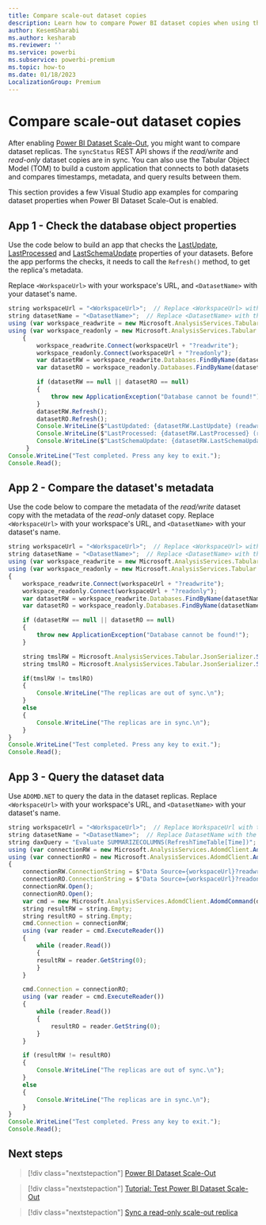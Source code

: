```yaml
---
title: Compare scale-out dataset copies
description: Learn how to compare Power BI dataset copies when using the Power BI Dataset Scale-Out feature
author: KesemSharabi
ms.author: kesharab
ms.reviewer: ''
ms.service: powerbi
ms.subservice: powerbi-premium
ms.topic: how-to
ms.date: 01/18/2023
LocalizationGroup: Premium
---
```


# Compare scale-out dataset copies

After enabling [Power BI Dataset Scale-Out](service-premium-auto-scale.md), you might want to compare dataset replicas. The `syncStatus` REST API shows if the *read/write* and *read-only* dataset copies are in sync. You can also use the Tabular Object Model (TOM) to build a custom application that connects to both datasets and compares timestamps, metadata, and query results between them.

This section provides a few Visual Studio app examples for comparing dataset properties when Power BI Dataset Scale-Out is enabled.

## App 1 - Check the database object properties

Use the code below to build an app that checks the [LastUpdate](/analysis-services/assl/properties/lastupdate-element-assl), [LastProcessed](/analysis-services/assl/properties/lastprocessed-element-assl) and [LastSchemaUpdate](/analysis-services/assl/properties/lastschemaupdate-element-assl) properties of your datasets. Before the app performs the checks, it needs to call the `Refresh()` method, to get the replica's metadata.

Replace `<WorkspaceUrl>` with your workspace's URL, and `<DatasetName>` with your dataset's name.

```typescript
string workspaceUrl = "<WorkspaceUrl>";  // Replace <WorkspaceUrl> with the URL of your workspace
string datasetName = "<DatasetName>";  // Replace <DatasetName> with the name of your dataset 
using (var workspace_readwrite = new Microsoft.AnalysisServices.Tabular.Server()) 
using (var workspace_readonly = new Microsoft.AnalysisServices.Tabular.Server()) 
    { 
        workspace_readwrite.Connect(workspaceUrl + "?readwrite"); 
        workspace_readonly.Connect(workspaceUrl + "?readonly"); 
        var datasetRW = workspace_readwrite.Databases.FindByName(datasetName); 
        var datasetRO = workspace_readonly.Databases.FindByName(datasetName); 

        if (datasetRW == null || datasetRO == null) 
        { 
            throw new ApplicationException("Database cannot be found!"); 
        } 
        datasetRW.Refresh(); 
        datasetRO.Refresh(); 
        Console.WriteLine($"LastUpdated: {datasetRW.LastUpdate} (readwrite) {datasetRO.LastUpdate} (readonly)"); 
        Console.WriteLine($"LastProcessed: {datasetRW.LastProcessed} (readwrite) {datasetRO.LastProcessed} (readonly)"); 
        Console.WriteLine($"LastSchemaUpdate: {datasetRW.LastSchemaUpdate} (readwrite) {datasetRO.LastSchemaUpdate} (readonly)\n"); 
     } 
Console.WriteLine("Test completed. Press any key to exit."); 
Console.Read(); 
```

## App 2 - Compare the dataset's metadata

Use the code below to compare the metadata of the *read/write* dataset copy with the metadata of the *read-only* dataset copy. Replace `<WorkspaceUrl>` with your workspace's URL, and `<DatasetName>` with your dataset's name.

```typescript
string workspaceUrl = "<WorkspaceUrl>";  // Replace <WorkspaceUrl> with the URL of your workspace 
string datasetName = "<DatasetName>";  // Replace <DatasetName> with the name of your dataset 
using (var workspace_readwrite = new Microsoft.AnalysisServices.Tabular.Server()) 
using (var workspace_readonly = new Microsoft.AnalysisServices.Tabular.Server()) 
{ 
    workspace_readwrite.Connect(workspaceUrl + "?readwrite"); 
    workspace_readonly.Connect(workspaceUrl + "?readonly"); 
    var datasetRW = workspace_readwrite.Databases.FindByName(datasetName); 
    var datasetRO = workspace_readonly.Databases.FindByName(datasetName); 

    if (datasetRW == null || datasetRO == null) 
    { 
        throw new ApplicationException("Database cannot be found!"); 
    } 

    string tmslRW = Microsoft.AnalysisServices.Tabular.JsonSerializer.SerializeDatabase(datasetRW); 
    string tmslRO = Microsoft.AnalysisServices.Tabular.JsonSerializer.SerializeDatabase(datasetRO); 

    if(tmslRW != tmslRO) 
    { 
        Console.WriteLine("The replicas are out of sync.\n"); 
    } 
    else 
    { 
        Console.WriteLine("The replicas are in sync.\n"); 
    } 
} 
Console.WriteLine("Test completed. Press any key to exit."); 
Console.Read(); 
```

## App 3 - Query the dataset data

Use `ADOMD.NET` to query the data in the dataset replicas. Replace `<WorkspaceUrl>` with your workspace's URL, and `<DatasetName>` with your dataset's name.

```typescript
string workspaceUrl = "<WorkspaceUrl>";  // Replace WorkspaceUrl with the URL of your workspace 
string datasetName = "<DatasetName>";  // Replace DatasetName with the name of your dataset 
string daxQuery = "Evaluate SUMMARIZECOLUMNS(RefreshTimeTable[Time])"; 
using (var connectionRW = new Microsoft.AnalysisServices.AdomdClient.AdomdConnection()) 
using (var connectionRO = new Microsoft.AnalysisServices.AdomdClient.AdomdConnection()) 
{ 
    connectionRW.ConnectionString = $"Data Source={workspaceUrl}?readwrite;Catalog={datasetName}"; 
    connectionRO.ConnectionString = $"Data Source={workspaceUrl}?readonly;Catalog={datasetName}"; 
    connectionRW.Open(); 
    connectionRO.Open(); 
    var cmd = new Microsoft.AnalysisServices.AdomdClient.AdomdCommand(daxQuery); 
    string resultRW = string.Empty; 
    string resultRO = string.Empty; 
    cmd.Connection = connectionRW; 
    using (var reader = cmd.ExecuteReader()) 
    { 
        while (reader.Read()) 
        { 
        resultRW = reader.GetString(0); 
        } 
    } 

    cmd.Connection = connectionRO; 
    using (var reader = cmd.ExecuteReader()) 
    { 
        while (reader.Read()) 
        { 
            resultRO = reader.GetString(0); 
        } 
    } 

    if (resultRW != resultRO) 
    { 
        Console.WriteLine("The replicas are out of sync.\n"); 
    } 
    else 
    { 
        Console.WriteLine("The replicas are in sync.\n"); 
    } 
} 
Console.WriteLine("Test completed. Press any key to exit."); 
Console.Read(); 
```

## Next steps

> [!div class="nextstepaction"]
> [Power BI Dataset Scale-Out](service-premium-scale-out.md)

> [!div class="nextstepaction"]
> [Tutorial: Test Power BI Dataset Scale-Out](service-premium-scale-out-test.md)

> [!div class="nextstepaction"]
> [Sync a read-only scale-out replica](service-premium-scale-out-sync-replica.md)
